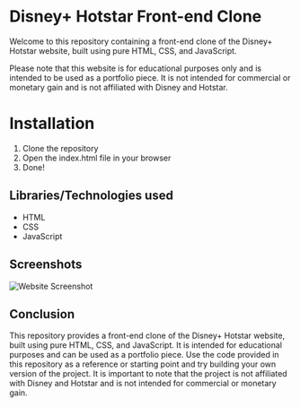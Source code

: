 # Disney+ Hotstar Front-end Clone

Welcome to this repository containing a front-end clone of the Disney+ Hotstar website, built using pure HTML, CSS, and JavaScript.

Please note that this website is for educational purposes only and is intended to be used as a portfolio piece. It is not intended for commercial or monetary gain and is not affiliated with Disney and Hotstar.

# Installation

1. Clone the repository
2. Open the index.html file in your browser
3. Done!

## Libraries/Technologies used

- HTML
- CSS
- JavaScript

## Screenshots

![Website Screenshot](https://imgur.com/TFSKKNP.jpg)

## Conclusion

This repository provides a front-end clone of the Disney+ Hotstar website, built using pure HTML, CSS, and JavaScript. It is intended for educational purposes and can be used as a portfolio piece. Use the code provided in this repository as a reference or starting point and try building your own version of the project. It is important to note that the project is not affiliated with Disney and Hotstar and is not intended for commercial or monetary gain.
